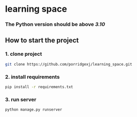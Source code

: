 # learning space

### The Python version should be above *3.10*

## How to start the project
### 1. clone project
```bash
git clone https://github.com/porridgexj/learning_space.git
```
### 2. install requirements
```bash
pip install -r requirements.txt
```
### 3. run server
```bash
python manage.py runserver
```